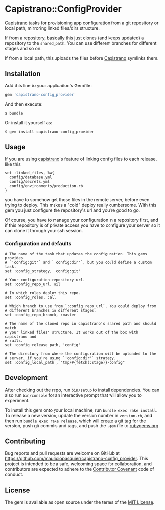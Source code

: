 # Capistrano::ConfigProvider

[Capistrano][] tasks for provisioning app configuration from a git repository
or local path, mirroring linked files/dirs structure.

If from a repository, basically this just clones (and keeps updated) a
repository to the `shared_path`. You can use different branches for different
stages and so on.

If from a local path, this uploads the files before [Capistrano][] symlinks them.

## Installation

Add this line to your application's Gemfile:

```ruby
gem 'capistrano-config_provider'
```

And then execute:

    $ bundle

Or install it yourself as:

    $ gem install capistrano-config_provider

## Usage

If you are using [capistrano][]'s feature of linking config files to each release,
like this

    set :linked_files, %w{
      config/database.yml
      config/secrets.yml
      config/environments/production.rb
    }

you have to somehow get those files in the remote server, before even trying to
deploy. This makes a "cold" deploy really cumbersome. With this gem you just
configure the repository's url and you're good to go.

Of course, you have to manage your configuration in a repository first, and if
this repository is of private access you have to configure your server so it
can clone it through your ssh session.

### Configuration and defaults

    # The name of the task that updates the configuration. This gems provides
    # `'config:git'` and `'config:dir'`, but you could define a custom task.
    set :config_strategy, 'config:git'

    # Your configuration repository url.
    set :config_repo_url, nil

    # In which roles deploy this repo.
    set :config_roles, :all

    # Which branch to use from `:config_repo_url`. You could deploy from
    # different branches in different stages.
    set :config_repo_branch, :master

    # The name of the cloned repo in capistrano's shared path and should match
    # your linked files' structure. It works out of the box with capistrano and
    # rails.
    set :config_release_path, 'config'

    # The directory from where the configuration will be uploaded to the
    # server, if you're using `'config:dir'` strategy.
    set :config_local_path`, "tmp/#{fetch(:stage)}-config"

## Development

After checking out the repo, run `bin/setup` to install dependencies. You can
also run `bin/console` for an interactive prompt that will allow you to
experiment.

To install this gem onto your local machine, run `bundle exec rake install`. To
release a new version, update the version number in `version.rb`, and then run
`bundle exec rake release`, which will create a git tag for the version, push
git commits and tags, and push the `.gem` file to [rubygems.org](https://rubygems.org).

## Contributing

Bug reports and pull requests are welcome on GitHub at
https://github.com/mauriciopasquier/capistrano-config_provider. This project is
intended to be a safe, welcoming space for collaboration, and contributors are
expected to adhere to the [Contributor Covenant](http://contributor-covenant.org)
code of conduct.

## License

The gem is available as open source under the terms of the
[MIT License](http://opensource.org/licenses/MIT).

[capistrano]: http://capistranorb.com
